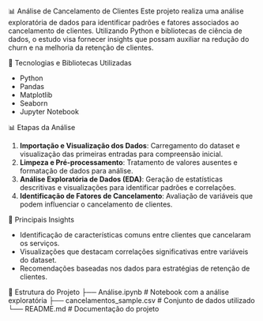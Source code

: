 📊 Análise de Cancelamento de Clientes
Este projeto realiza uma análise exploratória de dados para identificar padrões e fatores associados ao cancelamento de clientes. 
Utilizando Python e bibliotecas de ciência de dados, o estudo visa fornecer insights que possam auxiliar na redução do churn e na melhoria da retenção de clientes.

🧰 Tecnologias e Bibliotecas Utilizadas
- Python 
- Pandas
- Matplotlib
- Seaborn
- Jupyter Notebook

📊 Etapas da Análise
1. **Importação e Visualização dos Dados**: Carregamento do dataset e visualização das primeiras entradas para compreensão inicial.
2. **Limpeza e Pré-processamento**: Tratamento de valores ausentes e formatação de dados para análise.
3. **Análise Exploratória de Dados (EDA)**: Geração de estatísticas descritivas e visualizações para identificar padrões e correlações.
4. **Identificação de Fatores de Cancelamento**: Avaliação de variáveis que podem influenciar o cancelamento de clientes.

📌 Principais Insights
- Identificação de características comuns entre clientes que cancelaram os serviços.
- Visualizações que destacam correlações significativas entre variáveis do dataset.
- Recomendações baseadas nos dados para estratégias de retenção de clientes.

📁 Estrutura do Projeto
├── Análise.ipynb # Notebook com a análise exploratória
├── cancelamentos_sample.csv # Conjunto de dados utilizado
└── README.md # Documentação do projeto
